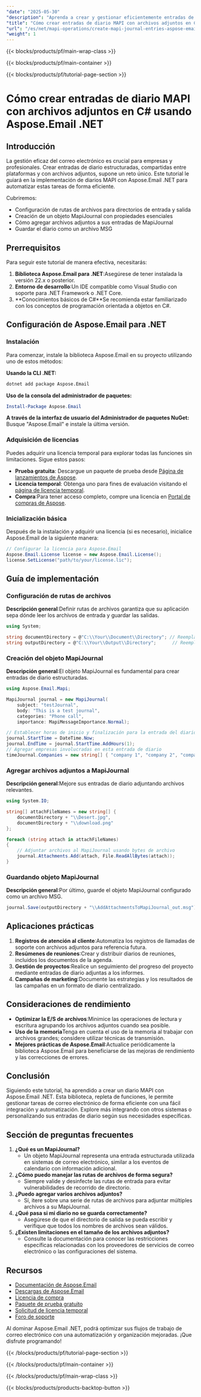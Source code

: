 ```yaml
---
"date": "2025-05-30"
"description": "Aprenda a crear y gestionar eficientemente entradas de diario MAPI con archivos adjuntos usando Aspose.Email .NET en C#. Siga esta guía paso a paso para una automatización fluida del correo electrónico."
"title": "Cómo crear entradas de diario MAPI con archivos adjuntos en C# usando Aspose.Email .NET"
"url": "/es/net/mapi-operations/create-mapi-journal-entries-aspose-email-net/"
"weight": 1
---
```


{{< blocks/products/pf/main-wrap-class >}}

{{< blocks/products/pf/main-container >}}

{{< blocks/products/pf/tutorial-page-section >}}
# Cómo crear entradas de diario MAPI con archivos adjuntos en C# usando Aspose.Email .NET

## Introducción

La gestión eficaz del correo electrónico es crucial para empresas y profesionales. Crear entradas de diario estructuradas, compartidas entre plataformas y con archivos adjuntos, supone un reto único. Este tutorial le guiará en la implementación de diarios MAPI con Aspose.Email .NET para automatizar estas tareas de forma eficiente.

Cubriremos:
- Configuración de rutas de archivos para directorios de entrada y salida
- Creación de un objeto MapiJournal con propiedades esenciales
- Cómo agregar archivos adjuntos a sus entradas de MapiJournal
- Guardar el diario como un archivo MSG

## Prerrequisitos

Para seguir este tutorial de manera efectiva, necesitarás:
1. **Biblioteca Aspose.Email para .NET**:Asegúrese de tener instalada la versión 22.x o posterior.
2. **Entorno de desarrollo**:Un IDE compatible como Visual Studio con soporte para .NET Framework o .NET Core.
3. **Conocimientos básicos de C#**Se recomienda estar familiarizado con los conceptos de programación orientada a objetos en C#.

## Configuración de Aspose.Email para .NET

### Instalación
Para comenzar, instale la biblioteca Aspose.Email en su proyecto utilizando uno de estos métodos:

**Usando la CLI .NET:**
```bash
dotnet add package Aspose.Email
```

**Uso de la consola del administrador de paquetes:**
```powershell
Install-Package Aspose.Email
```

**A través de la interfaz de usuario del Administrador de paquetes NuGet:**
Busque "Aspose.Email" e instale la última versión.

### Adquisición de licencias
Puedes adquirir una licencia temporal para explorar todas las funciones sin limitaciones. Sigue estos pasos:
- **Prueba gratuita**: Descargue un paquete de prueba desde [Página de lanzamientos de Aspose](https://releases.aspose.com/email/net/).
- **Licencia temporal**: Obtenga uno para fines de evaluación visitando el [página de licencia temporal](https://purchase.aspose.com/temporary-license/).
- **Compra**:Para tener acceso completo, compre una licencia en [Portal de compras de Aspose](https://purchase.aspose.com/buy).

### Inicialización básica
Después de la instalación y adquirir una licencia (si es necesario), inicialice Aspose.Email de la siguiente manera:
```csharp
// Configurar la licencia para Aspose.Email
Aspose.Email.License license = new Aspose.Email.License();
license.SetLicense("path/to/your/license.lic");
```

## Guía de implementación

### Configuración de rutas de archivos
**Descripción general**:Definir rutas de archivos garantiza que su aplicación sepa dónde leer los archivos de entrada y guardar las salidas.
```csharp
using System;

string documentDirectory = @"C:\\Your\\Document\\Directory"; // Reemplazar con la ruta real
string outputDirectory = @"C:\\Your\\Output\\Directory";      // Reemplazar con la ruta real
```
### Creación del objeto MapiJournal
**Descripción general**:El objeto MapiJournal es fundamental para crear entradas de diario estructuradas.
```csharp
using Aspose.Email.Mapi;

MapiJournal journal = new MapiJournal(
    subject: "testJournal",
    body: "This is a test journal",
    categories: "Phone call",
    importance: MapiMessageImportance.Normal);

// Establecer horas de inicio y finalización para la entrada del diario
journal.StartTime = DateTime.Now;
journal.EndTime = journal.StartTime.AddHours(1);
// Agregar empresas involucradas en esta entrada de diario
timeJournal.Companies = new string[] { "company 1", "company 2", "company 3" };
```
### Agregar archivos adjuntos a MapiJournal
**Descripción general**:Mejore sus entradas de diario adjuntando archivos relevantes.
```csharp
using System.IO;

string[] attachFileNames = new string[] {
    documentDirectory + "\\Desert.jpg",
    documentDirectory + "\\download.png"
};

foreach (string attach in attachFileNames)
{
    // Adjuntar archivos al MapiJournal usando bytes de archivo
    journal.Attachments.Add(attach, File.ReadAllBytes(attach));
}
```
### Guardando objeto MapiJournal
**Descripción general**:Por último, guarde el objeto MapiJournal configurado como un archivo MSG.
```csharp
journal.Save(outputDirectory + "\\AddAttachmentsToMapiJournal_out.msg");
```
## Aplicaciones prácticas
1. **Registros de atención al cliente**:Automatiza los registros de llamadas de soporte con archivos adjuntos para referencia futura.
2. **Resúmenes de reuniones**:Crear y distribuir diarios de reuniones, incluidos los documentos de la agenda.
3. **Gestión de proyectos**:Realice un seguimiento del progreso del proyecto mediante entradas de diario adjuntas a los informes.
4. **Campañas de marketing**:Documente las estrategias y los resultados de las campañas en un formato de diario centralizado.

## Consideraciones de rendimiento
- **Optimizar la E/S de archivos**:Minimice las operaciones de lectura y escritura agrupando los archivos adjuntos cuando sea posible.
- **Uso de la memoria**Tenga en cuenta el uso de la memoria al trabajar con archivos grandes; considere utilizar técnicas de transmisión.
- **Mejores prácticas de Aspose.Email**:Actualice periódicamente la biblioteca Aspose.Email para beneficiarse de las mejoras de rendimiento y las correcciones de errores.

## Conclusión
Siguiendo este tutorial, ha aprendido a crear un diario MAPI con Aspose.Email .NET. Esta biblioteca, repleta de funciones, le permite gestionar tareas de correo electrónico de forma eficiente con una fácil integración y automatización. Explore más integrando con otros sistemas o personalizando sus entradas de diario según sus necesidades específicas.

## Sección de preguntas frecuentes
1. **¿Qué es un MapiJournal?**
   - Un objeto MapiJournal representa una entrada estructurada utilizada en sistemas de correo electrónico, similar a los eventos de calendario con información adicional.
2. **¿Cómo puedo manejar las rutas de archivos de forma segura?**
   - Siempre valide y desinfecte las rutas de entrada para evitar vulnerabilidades de recorrido de directorio.
3. **¿Puedo agregar varios archivos adjuntos?**
   - Sí, itere sobre una serie de rutas de archivos para adjuntar múltiples archivos a su MapiJournal.
4. **¿Qué pasa si mi diario no se guarda correctamente?**
   - Asegúrese de que el directorio de salida se pueda escribir y verifique que todos los nombres de archivos sean válidos.
5. **¿Existen limitaciones en el tamaño de los archivos adjuntos?**
   - Consulte la documentación para conocer las restricciones específicas relacionadas con los proveedores de servicios de correo electrónico o las configuraciones del sistema.

## Recursos
- [Documentación de Aspose.Email](https://reference.aspose.com/email/net/)
- [Descargas de Aspose.Email](https://releases.aspose.com/email/net/)
- [Licencia de compra](https://purchase.aspose.com/buy)
- [Paquete de prueba gratuito](https://releases.aspose.com/email/net/)
- [Solicitud de licencia temporal](https://purchase.aspose.com/temporary-license/)
- [Foro de soporte](https://forum.aspose.com/c/email/10)

Al dominar Aspose.Email .NET, podrá optimizar sus flujos de trabajo de correo electrónico con una automatización y organización mejoradas. ¡Que disfrute programando!

{{< /blocks/products/pf/tutorial-page-section >}}

{{< /blocks/products/pf/main-container >}}

{{< /blocks/products/pf/main-wrap-class >}}

{{< blocks/products/products-backtop-button >}}